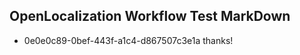 ## OpenLocalization Workflow Test MarkDown
* 0e0e0c89-0bef-443f-a1c4-d867507c3e1a 
thanks!<!--HONumber=Mar16_HO2-->
